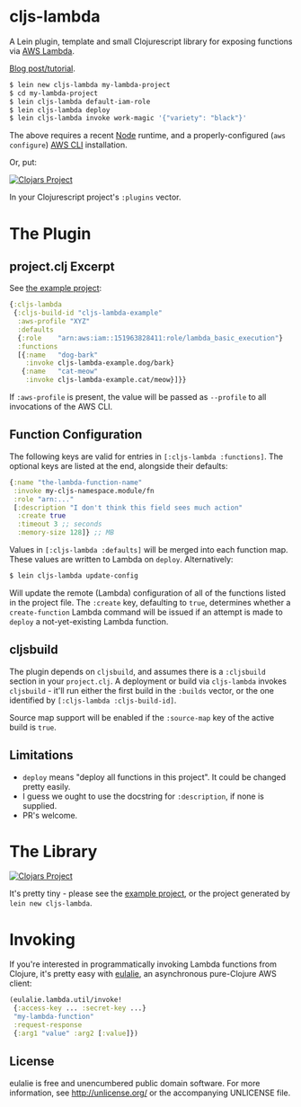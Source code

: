 # cljs-lambda

A Lein plugin, template and small Clojurescript library for exposing functions
via [AWS Lambda](http://aws.amazon.com/documentation/lambda/).

[Blog post/tutorial](https://nervous.io/clojure/clojurescript/aws/lambda/node/lein/2015/07/05/lambda/).
  
```sh
$ lein new cljs-lambda my-lambda-project
$ cd my-lambda-project
$ lein cljs-lambda default-iam-role
$ lein cljs-lambda deploy
$ lein cljs-lambda invoke work-magic '{"variety": "black"}'
```

The above requires a recent [Node](https://nodejs.org/) runtime, and a properly-configured (`aws configure`) [AWS CLI](https://github.com/aws/aws-cli) installation.

Or, put:

[![Clojars
Project](http://clojars.org/io.nervous/lein-cljs-lambda/latest-version.svg)](http://clojars.org/io.nervous/lein-cljs-lambda)

In your Clojurescript project's `:plugins` vector.

# The Plugin

## project.clj Excerpt
See [the example project](https://github.com/nervous-systems/cljs-lambda/blob/master/example/project.clj):

```clojure
{:cljs-lambda
 {:cljs-build-id "cljs-lambda-example"
  :aws-profile "XYZ"
  :defaults
  {:role    "arn:aws:iam::151963828411:role/lambda_basic_execution"}
  :functions
  [{:name   "dog-bark"
    :invoke cljs-lambda-example.dog/bark}
   {:name   "cat-meow"
    :invoke cljs-lambda-example.cat/meow}]}}
```

If `:aws-profile` is present, the value will be passed as `--profile` to all invocations of the AWS CLI.

## Function Configuration

The following keys are valid for entries in `[:cljs-lambda :functions]`.  The optional keys are listed at the end, alongside their defaults:

```clojure
{:name "the-lambda-function-name"
 :invoke my-cljs-namespace.module/fn
 :role "arn:..."
 [:description "I don't think this field sees much action"
  :create true
  :timeout 3 ;; seconds
  :memory-size 128]} ;; MB
```

Values in `[:cljs-lambda :defaults]` will be merged into each function map.  These values are written to Lambda on  `deploy`.  Alternatively:

```sh
$ lein cljs-lambda update-config
```

Will update the remote (Lambda) configuration of all of the functions listed in the project file.  The `:create` key, defaulting to `true`, determines whether a `create-function` Lambda command will be issued if an attempt is made to `deploy` a not-yet-existing Lambda function.

## cljsbuild

The plugin depends on `cljsbuild`, and assumes there is a `:cljsbuild` section
in your `project.clj`.  A deployment or build via `cljs-lambda` invokes
`cljsbuild` - it'll run either the first build in the `:builds` vector, or the
one identified by `[:cljs-lambda :cljs-build-id]`. 

Source map support will be enabled if the `:source-map` key of the active build
is `true`.

## Limitations

 - `deploy` means "deploy all functions in this project".  It could be changed pretty easily.
 - I guess we ought to use the docstring for `:description`, if none is supplied.
 - PR's welcome.

# The Library

[![Clojars Project](http://clojars.org/io.nervous/cljs-lambda/latest-version.svg)](http://clojars.org/io.nervous/cljs-lambda)

It's pretty tiny - please see the [example project](https://github.com/nervous-systems/cljs-lambda/tree/master/example/src/cljs_lambda_example), or the project generated by `lein new cljs-lambda`.

# Invoking

If you're interested in programmatically invoking Lambda functions from Clojure, it's pretty easy with [eulalie](https://github.com/nervous-systems/eulalie), an asynchronous pure-Clojure AWS client:

```clojure
(eulalie.lambda.util/invoke!
 {:access-key ... :secret-key ...}
 "my-lambda-function"
 :request-response
 {:arg1 "value" :arg2 [:value]})
```

## License

eulalie is free and unencumbered public domain software. For more
information, see http://unlicense.org/ or the accompanying UNLICENSE
file.
